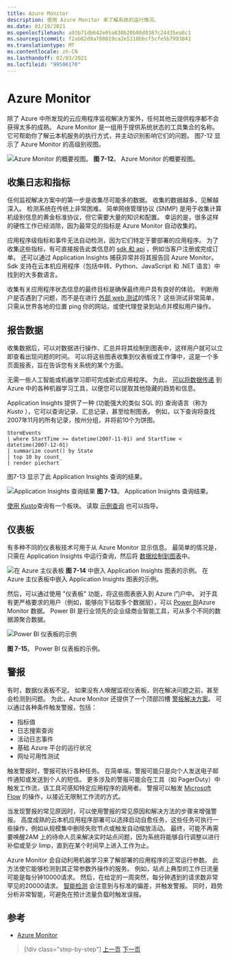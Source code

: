 ```yaml
---
title: Azure Monitor
description: 使用 Azure Monitor 来了解系统的运行情况。
ms.date: 01/19/2021
ms.openlocfilehash: a93b71db642e05a830b20b80d8387c24d35ea8c1
ms.sourcegitcommit: f2ab02d9a780819ca2e5310bbcf5cfe5b7993041
ms.translationtype: MT
ms.contentlocale: zh-CN
ms.lasthandoff: 02/03/2021
ms.locfileid: "99506170"
---
```

# <a name="azure-monitor"></a>Azure Monitor

除了 Azure 中所发现的云应用程序监视解决方案外，任何其他云提供程序都不会获得太多的成熟。 Azure Monitor 是一组用于提供系统状态的工具集合的名称。 它可帮助你了解云本机服务的执行方式，并主动识别影响它们的问题。 图7-12 显示了 Azure Monitor 的高级别视图。

![Azure Monitor 的概要视图。 ](./media/azure-monitor.png)
**图 7-12**。 Azure Monitor 的概要视图。

## <a name="gathering-logs-and-metrics"></a>收集日志和指标

任何监视解决方案中的第一步是收集尽可能多的数据。 收集的数据越多，见解越深入。 检测系统在传统上非常困难。 简单网络管理协议 (SNMP) 是用于收集计算机级别信息的黄金标准协议，但它需要大量的知识和配置。 幸运的是，很多这样的硬性工作已经消除，因为最常见的指标是 Azure Monitor 自动收集的。

应用程序级指标和事件无法自动检测，因为它们特定于要部署的应用程序。 为了收集这些指标，有可直接报告此类信息的 [sdk 和 api](/azure/azure-monitor/app/api-custom-events-metrics) ，例如当客户注册或完成订单。 还可以通过 Application Insights 捕获异常并将其报告回 Azure Monitor。 Sdk 支持在云本机应用程序（包括中转、Python、JavaScript 和 .NET 语言）中找到的大多数语言。

收集有关应用程序状态信息的最终目标是确保最终用户具有良好的体验。 判断用户是否遇到了问题，而不是在进行 [外部 web 测试](/azure/azure-monitor/app/monitor-web-app-availability)的情况？ 这些测试非常简单，只需从世界各地的位置 ping 你的网站，或使代理登录到站点并模拟用户操作。

## <a name="reporting-data"></a>报告数据

收集数据后，可以对数据进行操作、汇总并将其绘制到图表中，这样用户就可以立即查看出现问题的时间。 可以将这些图表收集到仪表板或工作簿中，这是一个多页面报表，旨在告诉您有关系统的某个方面。

无需一些人工智能或机器学习即可完成新式应用程序。 为此， [可以将数据传递](https://www.youtube.com/watch?v=Cuza-I1g9tw) 到 Azure 中的各种机器学习工具，以便您可以提取其他隐藏的趋势和信息。

Application Insights 提供了一种 (功能强大的类似 SQL 的) 查询语言（称为 *Kusto* ），它可以查询记录、汇总记录，甚至绘制图表。 例如，以下查询将查找2007年11月的所有记录，按州分组，并将前10个为饼图。

```kusto
StormEvents
| where StartTime >= datetime(2007-11-01) and StartTime < datetime(2007-12-01)
| summarize count() by State
| top 10 by count_
| render piechart
```

图7-13 显示了此 Application Insights 查询的结果。

![Application Insights 查询结果 ](./media/application_insights_example.png)
 **图 7-13**。 Application Insights 查询结果。

[使用 Kusto](https://dataexplorer.azure.com/clusters/help/databases/Samples)查询有一个板块。 读取 [示例查询](/azure/kusto/query/samples) 也可以指导。

## <a name="dashboards"></a>仪表板

有多种不同的仪表板技术可用于从 Azure Monitor 显示信息。 最简单的情况是，只需在 Application Insights 中运行查询，然后将 [数据绘制到图表](/azure/azure-monitor/learn/tutorial-app-dashboards)中。

![在 Azure 主仪表板 ](./media/azure_dashboard.png)
 **图 7-14** 中嵌入 Application Insights 图表的示例。 在 Azure 主仪表板中嵌入 Application Insights 图表的示例。

然后，可以通过使用 "仪表板" 功能，将这些图表嵌入到 Azure 门户中。 对于具有更严格要求的用户（例如，能够向下钻取多个数据层），可以 [Power BI](https://powerbi.microsoft.com/)Azure Monitor 数据。 Power BI 是行业领先的企业级商业智能工具，可从多个不同的数据源聚合数据。

![Power BI 仪表板的示例](./media/powerbidashboard.png)

**图 7-15**。 Power BI 仪表板的示例。

## <a name="alerts"></a>警报

有时，数据仪表板不足。 如果没有人唤醒监视仪表板，则在解决问题之前，甚至会检测到问题。 为此，Azure Monitor 还提供了一个顶部凹槽 [警报解决方案](/azure/azure-monitor/platform/alerts-overview)。 可以通过各种条件触发警报，包括：

- 指标值
- 日志搜索查询
- 活动日志事件
- 基础 Azure 平台的运行状况
- 网址可用性测试

触发警报时，警报可执行各种任务。 在简单端，警报可能只是向个人发送电子邮件通知或发送到个人的短信。 更多涉及的警报可能会在工具（如 PagerDuty）中触发工作流，该工具可感知特定应用程序的调用者。 警报可以触发 [Microsoft Flow](https://flow.microsoft.com/) 的操作，以接近无限制工作流的方式。

当发现警报的常见原因时，可以使用警报的常见原因和解决方法的步骤来增强警报。 高度成熟的云本机应用程序部署可以选择启动自愈任务，这些任务可执行一些操作，例如从规模集中删除失败节点或触发自动缩放活动。 最终，可能不再需要唤醒2AM 上的待命人员来解决实时站点问题，因为系统将能够自行调整以进行补偿或至少 limp，直到在某个时间早上进入工作为止。

Azure Monitor 会自动利用机器学习来了解部署的应用程序的正常运行参数。 此方法使它能够检测到其正常参数外操作的服务。 例如，站点上典型的工作日流量可能是每分钟10000请求。 然后，在给定的一周突然，每分钟遇到的请求数非常罕见的20000请求。 [智能检测](/azure/azure-monitor/app/proactive-diagnostics) 会注意到与标准的偏差，并触发警报。 同时，趋势分析非常智能，可避免在预计流量负载时触发误报。

## <a name="references"></a>参考

- [Azure Monitor](/azure/azure-monitor/overview)

>[!div class="step-by-step"]
>[上一页](monitoring-azure-kubernetes.md)
>[下一页](identity.md)
